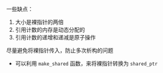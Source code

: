 一些缺点：
1. 大小是裸指针的两倍
2. 引用计数的内存是动态分配的
3. 引用计数的递增和递减是原子操作

尽量避免将裸指针传入，防止多次析构的问题
- 可以利用 `make_shared` 函数，来将裸指针转换为 `shared_ptr`